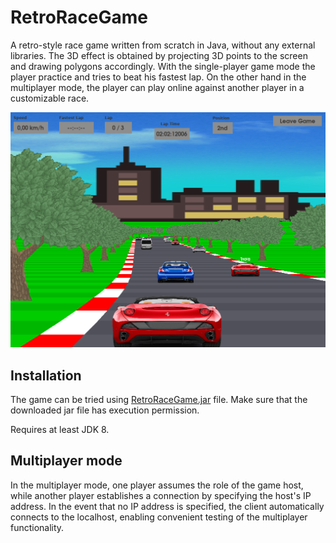 # RetroRaceGame

A retro-style race game written from scratch in Java, without any external libraries. The 3D effect is obtained by projecting 3D points to the screen and drawing polygons accordingly. With the single-player game mode the player practice and tries to beat his fastest lap. On the other hand in the multiplayer mode, the player can play online against another player in a customizable race.


<img src="src/src/resources/screenshot.png" width="700">

## Installation

The game can be tried using [RetroRaceGame.jar](RetroRaceGame.jar) file. Make sure that the downloaded jar file has execution permission.

Requires at least JDK 8.

## Multiplayer mode
In the multiplayer mode, one player assumes the role of the game host, while another player establishes a connection by specifying the host's IP address. In the event that no IP address is specified, the client automatically connects to the localhost, enabling convenient testing of the multiplayer functionality.
